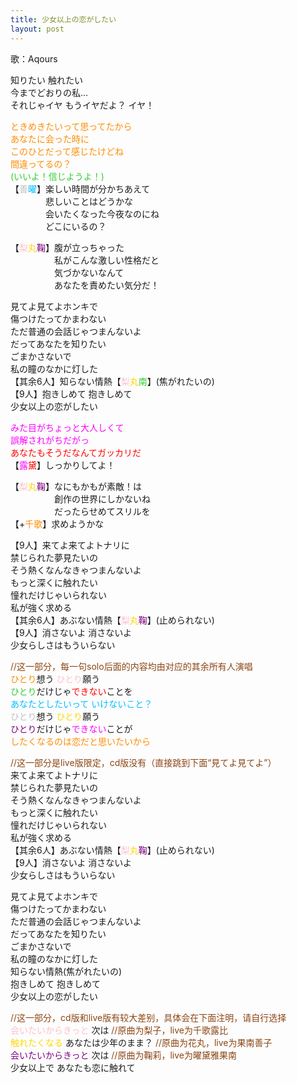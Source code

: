 ```yaml
---
title: 少女以上の恋がしたい
layout: post
---
```

歌：Aqours

<p>知りたい 触れたい<br />
今までどおりの私…<br />
それじゃイヤ もうイヤだよ？ イヤ！</p>

<p><font color="darkorange">ときめきたいって思ってたから<br />
あなたに会った時に<br />
このひとだって感じたけどね<br />
間違ってるの？</font><br />
<font color="limegreen">(いいよ！信じようよ！)</font><br />
【<font color="silver">善</font><font color="deepskyblue">曜</font>】楽しい時間が分かちあえて<br />
　　　　悲しいことはどうかな<br />
　　　　会いたくなった今夜なのにね<br />
　　　　どこにいるの？</p>

<p>【<font color="pink">梨</font><font color="gold">丸</font><font color="purple">鞠</font>】腹が立っちゃった<br />
　　　　　私がこんな激しい性格だと<br />
　　　　　気づかないなんて<br />
　　　　　あなたを責めたい気分だ！</p>

<p>見てよ見てよホンキで<br />
傷つけたってかまわない<br />
ただ普通の会話じゃつまんないよ<br />
だってあなたを知りたい<br />
ごまかさないで<br />
私の瞳のなかに灯した<br />
【其余6人】知らない情熱【<font color="pink">梨</font><font color="gold">丸</font><font color="limegreen">南</font>】(焦がれたいの)<br />
【9人】抱きしめて 抱きしめて<br />
少女以上の恋がしたい﻿</p>

<p><font color="magenta">みた目がちょっと大人しくて<br />
誤解されがちだがっ</font><br />
<font color="red">あなたもそうだなんてガッカリだ</font><br />
【<font color="magenta">露</font><font color="red">黛</font>】しっかりしてよ！</p>
 
<p>【<font color="pink">梨</font><font color="gold">丸</font><font color="purple">鞠</font>】なにもかもが素敵！は<br />
　　　　　創作の世界にしかないね<br />
　　　　　だったらせめてスリルを<br />
【+<font color="darkorange">千歌</font>】求めようかな</p>

<p>【9人】来てよ来てよトナリに<br />
禁じられた夢見たいの<br />
そう熱くなんなきゃつまんないよ<br />
もっと深くに触れたい<br />
憧れだけじゃいられない<br />
私が強く求める<br />
【其余6人】あぶない情熱【<font color="pink">梨</font><font color="gold">丸</font><font color="purple">鞠</font>】(止められない)<br />
【9人】消さないよ 消さないよ<br />
少女らしさはもういらない</p>

<p><font color="saddlebrown">//这一部分，每一句solo后面的内容均由对应的其余所有人演唱</font><br />
<font color="darkorange">ひとり</font>想う <font color="pink">ひとり</font>願う<br />
<font color="limegreen">ひとり</font>だけじゃ<font color="red">できない</font>ことを<br />
<font color="deepskyblue">あなたとしたいって いけないこと？</font><br />
<font color="silver">ひとり</font>想う <font color="gold">ひとり</font>願う<br />
<font color="purple">ひとり</font>だけじゃ<font color="magenta">できない</font>ことが<br />
<font color="darkorange">したくなるのは恋だと思いたいから</font></p>

<p><font color="saddlebrown">//这一部分是live版限定，cd版没有（直接跳到下面“見てよ見てよ”）</font><br />
来てよ来てよトナリに<br />
禁じられた夢見たいの<br />
そう熱くなんなきゃつまんないよ<br />
もっと深くに触れたい<br />
憧れだけじゃいられない<br />
私が強く求める<br />
【其余6人】あぶない情熱【<font color="pink">梨</font><font color="gold">丸</font><font color="purple">鞠</font>】(止められない)<br />
【9人】消さないよ 消さないよ<br />
少女らしさはもういらない</p>

<p>見てよ見てよホンキで<br />
傷つけたってかまわない<br />
ただ普通の会話じゃつまんないよ<br />
だってあなたを知りたい<br />
ごまかさないで<br />
私の瞳のなかに灯した<br />
知らない情熱(焦がれたいの)<br />
抱きしめて 抱きしめて<br />
少女以上の恋がしたい﻿</p>

<p><font color="saddlebrown">//这一部分，cd版和live版有较大差别，具体会在下面注明，请自行选择</font><br />
<font color="pink">会いたいからきっと</font> 次は <font color="saddlebrown">//原曲为梨子，live为千歌露比</font><br />
<font color="gold">触れたくなる</font> あなたは少年のまま？ <font color="saddlebrown">//原曲为花丸，live为果南善子</font><br />
<font color="purple">会いたいからきっと</font> 次は <font color="saddlebrown">//原曲为鞠莉，live为曜黛雅果南</font><br />
少女以上で あなたも恋に触れて</p>